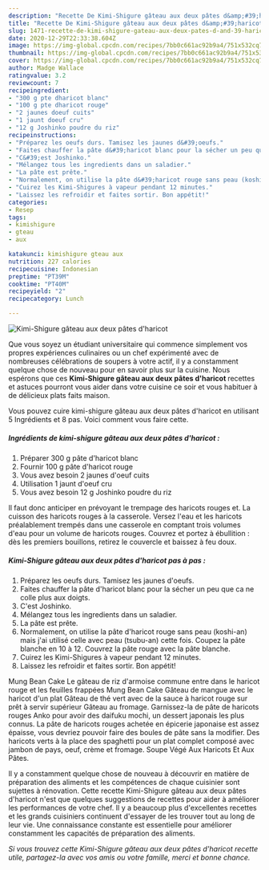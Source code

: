 ```yaml
---
description: "Recette De Kimi-Shigure gâteau aux deux pâtes d&amp;#39;haricot"
title: "Recette De Kimi-Shigure gâteau aux deux pâtes d&amp;#39;haricot"
slug: 1471-recette-de-kimi-shigure-gateau-aux-deux-pates-d-and-39-haricot
date: 2020-12-29T22:33:38.604Z
image: https://img-global.cpcdn.com/recipes/7bb0c661ac92b9a4/751x532cq70/kimi-shigure-gateau-aux-deux-pates-dharicot-photo-principale-de-la-recette.jpg
thumbnail: https://img-global.cpcdn.com/recipes/7bb0c661ac92b9a4/751x532cq70/kimi-shigure-gateau-aux-deux-pates-dharicot-photo-principale-de-la-recette.jpg
cover: https://img-global.cpcdn.com/recipes/7bb0c661ac92b9a4/751x532cq70/kimi-shigure-gateau-aux-deux-pates-dharicot-photo-principale-de-la-recette.jpg
author: Madge Wallace
ratingvalue: 3.2
reviewcount: 7
recipeingredient:
- "300 g pte dharicot blanc"
- "100 g pte dharicot rouge"
- "2 jaunes doeuf cuits"
- "1 jaunt doeuf cru"
- "12 g Joshinko poudre du riz"
recipeinstructions:
- "Préparez les oeufs durs. Tamisez les jaunes d&#39;oeufs."
- "Faites chauffer la pâte d&#39;haricot blanc pour la sécher un peu que ca ne colle plus aux doigts."
- "C&#39;est Joshinko."
- "Mélangez tous les ingredients dans un saladier."
- "La pâte est prête."
- "Normalement, on utilise la pâte d&#39;haricot rouge sans peau (koshi-an) mais j&#39;ai utilisé celle avec peau (tsubu-an) cette fois. Coupez la pâte blanche en 10 à 12. Couvrez la pâte rouge avec la pâte blanche."
- "Cuirez les Kimi-Shigures à vapeur pendant 12 minutes."
- "Laissez les refroidir et faites sortir. Bon appétit!"
categories:
- Resep
tags:
- kimishigure
- gteau
- aux

katakunci: kimishigure gteau aux 
nutrition: 227 calories
recipecuisine: Indonesian
preptime: "PT39M"
cooktime: "PT40M"
recipeyield: "2"
recipecategory: Lunch

---
```



![Kimi-Shigure gâteau aux deux pâtes d&#39;haricot](https://img-global.cpcdn.com/recipes/7bb0c661ac92b9a4/751x532cq70/kimi-shigure-gateau-aux-deux-pates-dharicot-photo-principale-de-la-recette.jpg)

Que vous soyez un étudiant universitaire qui commence simplement vos propres expériences culinaires ou un chef expérimenté avec de nombreuses célébrations de soupers à votre actif, il y a constamment quelque chose de nouveau pour en savoir plus sur la cuisine. Nous espérons que ces <strong> Kimi-Shigure gâteau aux deux pâtes d&#39;haricot </strong> recettes et astuces pourront vous aider dans votre cuisine ce soir et vous habituer à de délicieux plats faits maison.

<!--inarticleads1-->

Vous pouvez cuire kimi-shigure gâteau aux deux pâtes d&#39;haricot en utilisant 5 Ingrédients et 8 pas. Voici comment vous faire cette.

##### Ingrédients de kimi-shigure gâteau aux deux pâtes d&#39;haricot :

1. Préparer 300 g pâte d&#39;haricot blanc
1. Fournir 100 g pâte d&#39;haricot rouge
1. Vous avez besoin 2 jaunes d&#39;oeuf cuits
1. Utilisation 1 jaunt d&#39;oeuf cru
1. Vous avez besoin 12 g Joshinko poudre du riz


Il faut donc anticiper en prévoyant le trempage des haricots rouges et. La cuisson des haricots rouges à la casserole. Versez l&#39;eau et les haricots préalablement trempés dans une casserole en comptant trois volumes d&#39;eau pour un volume de haricots rouges. Couvrez et portez à ébullition : dès les premiers bouillons, retirez le couvercle et baissez à feu doux. 

<!--inarticleads2-->

##### Kimi-Shigure gâteau aux deux pâtes d&#39;haricot pas à pas :

1. Préparez les oeufs durs. Tamisez les jaunes d&#39;oeufs.
1. Faites chauffer la pâte d&#39;haricot blanc pour la sécher un peu que ca ne colle plus aux doigts.
1. C&#39;est Joshinko.
1. Mélangez tous les ingredients dans un saladier.
1. La pâte est prête.
1. Normalement, on utilise la pâte d&#39;haricot rouge sans peau (koshi-an) mais j&#39;ai utilisé celle avec peau (tsubu-an) cette fois. Coupez la pâte blanche en 10 à 12. Couvrez la pâte rouge avec la pâte blanche.
1. Cuirez les Kimi-Shigures à vapeur pendant 12 minutes.
1. Laissez les refroidir et faites sortir. Bon appétit!


Mung Bean Cake Le gâteau de riz d&#39;armoise commune entre dans le haricot rouge et les feuilles frappées Mung Bean Cake Gâteau de mangue avec le haricot d&#39;un plat Gâteau de thé vert avec de la sauce à haricot rouge sur prêt à servir supérieur Gâteau au fromage. Garnissez-la de pâte de haricots rouges Anko pour avoir des daifuku mochi, un dessert japonais les plus connus. La pâte de haricots rouges achetée en épicerie japonaise est assez épaisse, vous devriez pouvoir faire des boules de pâte sans la modifier. Des haricots verts à la place des spaghetti pour un plat complet composé avec jambon de pays, oeuf, crème et fromage. Soupe Végé Aux Haricots Et Aux Pâtes. 

<!--inarticleads1-->

<p>
Il y a constamment quelque chose de nouveau à découvrir en matière de préparation des aliments et les compétences de chaque cuisinier sont sujettes à rénovation. Cette recette Kimi-Shigure gâteau aux deux pâtes d&#39;haricot n'est que quelques suggestions de recettes pour aider à améliorer les performances de votre chef. Il y a beaucoup plus d'excellentes recettes et les grands cuisiniers continuent d'essayer de les trouver tout au long de leur vie. Une connaissance constante est essentielle pour améliorer constamment les capacités de préparation des aliments.
</p>

<p>
<i>Si vous trouvez cette Kimi-Shigure gâteau aux deux pâtes d&#39;haricot recette utile, partagez-la avec vos amis ou votre famille, merci et bonne chance.</i>
</p>
